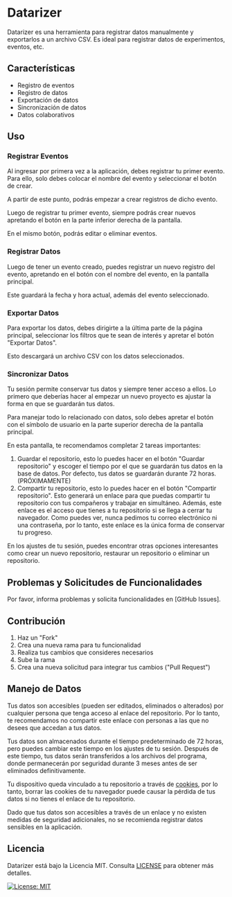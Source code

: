 # Datarizer

Datarizer es una herramienta para registrar datos manualmente y exportarlos a un archivo CSV. Es ideal para registrar datos de experimentos, eventos, etc.

## Características

- Registro de eventos
- Registro de datos
- Exportación de datos
- Sincronización de datos
- Datos colaborativos

## Uso

### Registrar Eventos

Al ingresar por primera vez a la aplicación, debes registrar tu primer evento. Para ello, solo debes colocar el nombre del evento y seleccionar el botón de crear.

A partir de este punto, podrás empezar a crear registros de dicho evento.

Luego de registrar tu primer evento, siempre podrás crear nuevos apretando el botón en la parte inferior derecha de la pantalla.

En el mismo botón, podrás editar o eliminar eventos.

### Registrar Datos

Luego de tener un evento creado, puedes registrar un nuevo registro del evento, apretando en el botón con el nombre del evento, en la pantalla principal.

Este guardará la fecha y hora actual, además del evento seleccionado.

### Exportar Datos

Para exportar los datos, debes dirigirte a la última parte de la página principal, seleccionar los filtros que te sean de interés y apretar el botón "Exportar Datos".

Esto descargará un archivo CSV con los datos seleccionados.

### Sincronizar Datos

Tu sesión permite conservar tus datos y siempre tener acceso a ellos. Lo primero que deberías hacer al empezar un nuevo proyecto es ajustar la forma en que se guardarán tus datos.

Para manejar todo lo relacionado con datos, solo debes apretar el botón con el símbolo de usuario en la parte superior derecha de la pantalla principal.

En esta pantalla, te recomendamos completar 2 tareas importantes:

1. Guardar el repositorio, esto lo puedes hacer en el botón "Guardar repositorio" y escoger el tiempo por el que se guardarán tus datos en la base de datos. Por defecto, tus datos se guardarán durante 72 horas. (PRÓXIMAMENTE)
2. Compartir tu repositorio, esto lo puedes hacer en el botón "Compartir repositorio". Esto generará un enlace para que puedas compartir tu repositorio con tus compañeros y trabajar en simultáneo. Además, este enlace es el acceso que tienes a tu repositorio si se llega a cerrar tu navegador. Como puedes ver, nunca pedimos tu correo electrónico ni una contraseña, por lo tanto, este enlace es la única forma de conservar tu progreso.

En los ajustes de tu sesión, puedes encontrar otras opciones interesantes como crear un nuevo repositorio, restaurar un repositorio o eliminar un repositorio.

## Problemas y Solicitudes de Funcionalidades

Por favor, informa problemas y solicita funcionalidades en [GitHub Issues].

## Contribución

1. Haz un "Fork"
2. Crea una nueva rama para tu funcionalidad
3. Realiza tus cambios que consideres necesarios
4. Sube la rama
5. Crea una nueva solicitud para integrar tus cambios ("Pull Request")

## Manejo de Datos

Tus datos son accesibles (pueden ser editados, eliminados o alterados) por cualquier persona que tenga acceso al enlace del repositorio. Por lo tanto, te recomendamos no compartir este enlace con personas a las que no desees que accedan a tus datos.

Tus datos son almacenados durante el tiempo predeterminado de 72 horas, pero puedes cambiar este tiempo en los ajustes de tu sesión. Después de este tiempo, tus datos serán transferidos a los archivos del programa, donde permanecerán por seguridad durante 3 meses antes de ser eliminados definitivamente.

Tu dispositivo queda vinculado a tu repositorio a través de [cookies](https://allaboutcookies.org/), por lo tanto, borrar las cookies de tu navegador puede causar la pérdida de tus datos si no tienes el enlace de tu repositorio.

Dado que tus datos son accesibles a través de un enlace y no existen medidas de seguridad adicionales, no se recomienda registrar datos sensibles en la aplicación.

## Licencia

Datarizer está bajo la Licencia MIT. Consulta [LICENSE](LICENSE) para obtener más detalles.

[![License: MIT](https://img.shields.io/github/license/danielcgiraldo/datarizer)](LICENSE)
